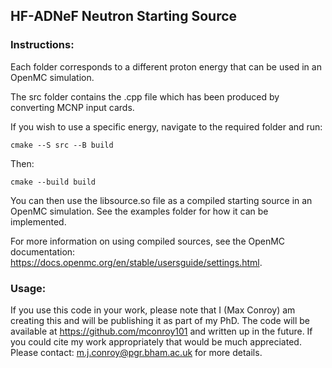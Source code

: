## HF-ADNeF Neutron Starting Source

### Instructions:
Each folder corresponds to a different proton energy that can be used in an OpenMC simulation.

The src folder contains the .cpp file which has been produced by converting MCNP input cards.

If you wish to use a specific energy, navigate to the required folder and run:

```cmake --S src --B build```

Then:

```cmake --build build```

You can then use the libsource.so file as a compiled starting source in an OpenMC simulation. See the examples folder for how it can be implemented.

For more information on using compiled sources, see the OpenMC documentation: https://docs.openmc.org/en/stable/usersguide/settings.html.

### Usage:
If you use this code in your work, please note that I (Max Conroy) am creating this and will be publishing it as part of my PhD. The code will be available at https://github.com/mconroy101 and written up in the future. If you could cite my work appropriately that would be much appreciated.
Please contact: m.j.conroy@pgr.bham.ac.uk for more details.



